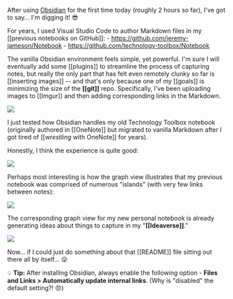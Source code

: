 After using [Obsidian](https://obsidian.md/) for the first time today (roughly 2 hours so far), I've got to say... I'm digging it! 😎

For years, I used Visual Studio Code to author Markdown files in my [[previous notebooks on GitHub]]:
	- https://github.com/jeremy-jameson/Notebook
	- https://github.com/technology-toolbox/Notebook

The vanilla Obsidian environment feels simple, yet powerful. I'm sure I will eventually add some [[plugins]] to streamline the process of capturing notes, but really the only part that has felt even remotely clunky so far is [[inserting images]] -- and that's only because one of my [[goals]] is minimizing the size of the **[[git]]** repo. Specifically, I've been uploading images to [[Imgur]] and then adding corresponding links in the Markdown.

![](https://i.imgur.com/efOhGa6.png)

I just tested how Obsidian handles my old Technology Toolbox notebook (originally authored in [[OneNote]] but migrated to vanilla Markdown after I got tired of [[*wrestling* with OneNote]] for years).

Honestly, I think the experience is quite good:

![](https://i.imgur.com/Ex8b5JW.png)

Perhaps most interesting is how the graph view illustrates that my previous notebook was comprised of numerous "islands" (with very few links between notes):

![](https://i.imgur.com/dOqOjCF.png)

The corresponding graph view for my new personal notebook is already generating ideas about things to capture in my "**[[Ideaverse]]**."

![](https://i.imgur.com/1rQY7mv.png)

Now... if I could just do something about that [[README]] file sitting out there all by itself... 😜

💡 **Tip:** After installing Obsidian, always enable the following option - **Files and Links > Automatically update internal links**. (Why is "disabled" the default setting?! 😠)
